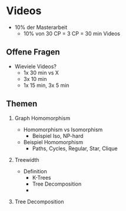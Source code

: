 # Videos

- 10% der Masterarbeit
  - 10% von 30 CP = 3 CP = 30 min Videos

## Offene Fragen
- Wieviele Videos?
  - 1x 30 min vs X
  - 3x 10 min
  - 1x 15 min, 3x 5 min

## Themen
1. Graph Homomorphism
   - Homomorphism vs Isomorphism
       - Beispiel Iso, NP-hard
    - Beispiel Homomorphism
       - Paths, Cycles, Regular, Star, Clique

2. Treewidth
    - Definition
        - K-Trees
        - Tree Decomposition
        - 

3. Tree Decomposition


